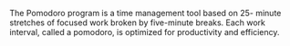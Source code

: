 The Pomodoro program is a time management tool based on 25-
minute stretches of focused work broken by five-minute breaks.
Each work interval, called a pomodoro, is optimized for
productivity and efficiency.
